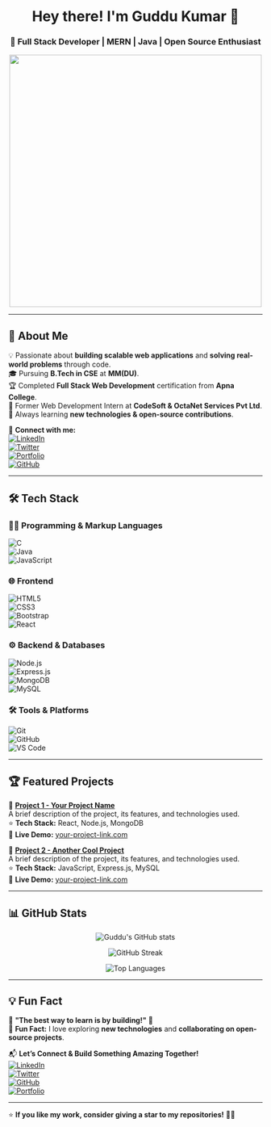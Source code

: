 <h1 align="center">Hey there! I'm Guddu Kumar 👋</h1>  
<h3 align="center">🚀 Full Stack Developer | MERN | Java | Open Source Enthusiast</h3>  

<p align="center">
  <img src="https://media.giphy.com/media/qgQUggAC3Pfv687qPC/giphy.gif" width="500">
</p>  

---

## 🚀 About Me  
💡 Passionate about **building scalable web applications** and **solving real-world problems** through code.  
🎓 Pursuing **B.Tech in CSE** at **MM(DU)**.  
🏆 Completed **Full Stack Web Development** certification from **Apna College**.  
💼 Former Web Development Intern at **CodeSoft & OctaNet Services Pvt Ltd**.  
🌱 Always learning **new technologies & open-source contributions**.  

🔗 **Connect with me:**  
[![LinkedIn](https://img.shields.io/badge/-LinkedIn-0077B5?style=flat&logo=linkedin&logoColor=white)](https://www.linkedin.com/in/gudduXcoder)  
[![Twitter](https://img.shields.io/badge/-Twitter-1DA1F2?style=flat&logo=twitter&logoColor=white)](https://twitter.com/gudduXcoder)  
[![Portfolio](https://img.shields.io/badge/-Portfolio-black?style=flat&logo=react&logoColor=white)](https://your-portfolio.com)  
[![GitHub](https://img.shields.io/badge/-GitHub-181717?style=flat&logo=github)](https://github.com/gudduXcoder)  

---

## 🛠 Tech Stack  

### 👨‍💻 Programming & Markup Languages  
![C](https://img.shields.io/badge/-C-00599C?style=flat&logo=c&logoColor=white)  
![Java](https://img.shields.io/badge/-Java-007396?style=flat&logo=java&logoColor=white)  
![JavaScript](https://img.shields.io/badge/-JavaScript-F7DF1E?style=flat&logo=javascript&logoColor=black)  

### 🌐 Frontend  
![HTML5](https://img.shields.io/badge/-HTML5-E34F26?style=flat&logo=html5&logoColor=white)  
![CSS3](https://img.shields.io/badge/-CSS3-1572B6?style=flat&logo=css3)  
![Bootstrap](https://img.shields.io/badge/-Bootstrap-563D7C?style=flat&logo=bootstrap)  
![React](https://img.shields.io/badge/-React-61DAFB?style=flat&logo=react&logoColor=black)  

### ⚙️ Backend & Databases  
![Node.js](https://img.shields.io/badge/-Node.js-339933?style=flat&logo=node.js&logoColor=white)  
![Express.js](https://img.shields.io/badge/-Express.js-000000?style=flat&logo=express&logoColor=white)  
![MongoDB](https://img.shields.io/badge/-MongoDB-47A248?style=flat&logo=mongodb&logoColor=white)  
![MySQL](https://img.shields.io/badge/-MySQL-4479A1?style=flat&logo=mysql&logoColor=white)  

### 🛠 Tools & Platforms  
![Git](https://img.shields.io/badge/-Git-F05032?style=flat&logo=git&logoColor=white)  
![GitHub](https://img.shields.io/badge/-GitHub-181717?style=flat&logo=github)  
![VS Code](https://img.shields.io/badge/-VS%20Code-007ACC?style=flat&logo=visual-studio-code)  

---

## 🏆 Featured Projects  
🔹 **[Project 1 - Your Project Name](https://github.com/gudduXcoder/your-repo1)**  
A brief description of the project, its features, and technologies used.  
⭐ **Tech Stack:** React, Node.js, MongoDB  
🚀 **Live Demo:** [your-project-link.com](https://your-project.com)  

🔹 **[Project 2 - Another Cool Project](https://github.com/gudduXcoder/your-repo2)**  
A brief description of the project, its features, and technologies used.  
⭐ **Tech Stack:** JavaScript, Express.js, MySQL  
🚀 **Live Demo:** [your-project-link.com](https://your-project.com)  

---

## 📊 GitHub Stats  

<p align="center">
  <img src="https://github-readme-stats.vercel.app/api?username=gudduXcoder&show_icons=true&theme=radical" alt="Guddu's GitHub stats">
</p>

<p align="center">
  <img src="https://github-readme-streak-stats.herokuapp.com/?user=gudduXcoder&theme=radical" alt="GitHub Streak">
</p>

<p align="center">
  <img src="https://github-readme-stats.vercel.app/api/top-langs/?username=gudduXcoder&layout=compact&theme=radical" alt="Top Languages">
</p>

---

## 💡 Fun Fact  
🔹 **"The best way to learn is by building!"** 🚀  
🔹 **Fun Fact:** I love exploring **new technologies** and **collaborating on open-source projects**.  

📬 **Let’s Connect & Build Something Amazing Together!**  
[![LinkedIn](https://img.shields.io/badge/-LinkedIn-0077B5?style=flat&logo=linkedin&logoColor=white)](https://www.linkedin.com/in/gudduXcoder)  
[![Twitter](https://img.shields.io/badge/-Twitter-1DA1F2?style=flat&logo=twitter&logoColor=white)](https://twitter.com/gudduXcoder)  
[![GitHub](https://img.shields.io/badge/-GitHub-181717?style=flat&logo=github)](https://github.com/gudduXcoder)  
[![Portfolio](https://img.shields.io/badge/-Portfolio-black?style=flat&logo=react&logoColor=white)](https://your-portfolio.com)  

---

⭐ **If you like my work, consider giving a star to my repositories!** 🚀✨  
